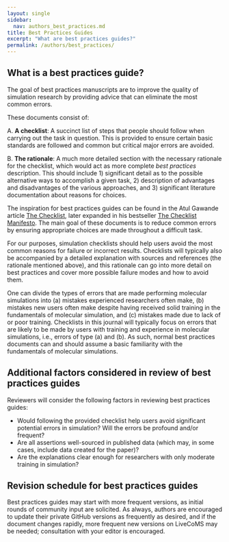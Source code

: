 ```yaml
---
layout: single
sidebar:
  nav: authors_best_practices.md
title: Best Practices Guides
excerpt: "What are best practices guides?"
permalink: /authors/best_practices/
---
```


## What is a best practices guide?
The goal of best practices manuscripts are to improve the quality of simulation research by providing advice that can eliminate the most common errors. 

These documents consist of:

A. **A checklist**: A succinct list of steps that people should follow when carrying out the task in question. This is provided to ensure certain basic standards are followed and common but critical major errors are avoided.

B. **The rationale**: A much more detailed section with the necessary rationale for the checklist, which would act as more complete *best practices* description. This should include 1) significant detail as to the possible alternative ways to accomplish a given task, 2) description of advantages and disadvantages of the various approaches, and 3) significant literature documentation about reasons for choices.

The inspiration for best practices guides can be found in the Atul
Gawande article [The
Checklist](http://www.newyorker.com/magazine/2007/12/10/the-checklist),
later expanded in his bestseller [The Checklist
Manifesto](http://atulgawande.com/book/the-checklist-manifesto/). The
main goal of these documents is to reduce common errors by ensuring
appropriate choices are made throughout a difficult task. 

For our purposes, simulation checklists should help users avoid the
most common reasons for failure or incorrect results. Checklists will
typically also be accompanied by a detailed explanation with sources and references (the rationale mentioned above), and this rationale
can go into more detail on best practices and
cover more possible failure modes and how to avoid them. 

One can divide the types of errors that are made performing molecular
simulations into (a) mistakes experienced researchers often make, (b)
mistakes new users often make despite having received solid
training in the fundamentals of molecular simulation, and (c) mistakes made due to lack of or poor training.
Checklists in this journal will typically focus on errors that are likely to be made by users with training and experience in molecular simulations, i.e., errors of type (a) and (b).
As such, normal best practices documents can and should assume a basic familiarity with the fundamentals of molecular simulations.

## Additional factors considered in review of best practices guides
Reviewers will consider the following factors in reviewing best practices guides:
* Would following the provided checklist help users avoid significant potential errors in simulation? Will the errors be profound and/or frequent? 
* Are all assertions well-sourced in published data (which may, in some cases, include data created for the paper)?
* Are the explanations clear enough for researchers with only moderate training in simulation?

## Revision schedule for best practices guides
Best practices guides  may start with more frequent versions, as initial rounds of community input are solicited. As always, authors are encouraged to update their private GitHub versions as frequently as desired, and if the document changes rapidly, more frequent new versions on LiveCoMS may be needed; consultation with your editor is encouraged. 

